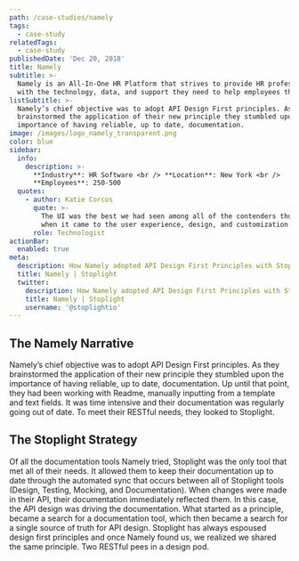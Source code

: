 ```yaml
---
path: /case-studies/namely
tags:
  - case-study
relatedTags:
  - case-study
publishedDate: 'Dec 20, 2018'
title: Namely
subtitle: >-
  Namely is an All-In-One HR Platform that strives to provide HR professionals
  with the technology, data, and support they need to help employees thrive.
listSubtitle: >-
  Namely’s chief objective was to adopt API Design First principles. As they
  brainstormed the application of their new principle they stumbled upon the
  importance of having reliable, up to date, documentation.
image: /images/logo_namely_transparent.png
color: blue
sidebar:
  info:
    description: >-
      **Industry**: HR Software <br /> **Location**: New York <br />
      **Employees**: 250-500
  quotes:
    - author: Katie Corcos
      quote: >-
        The UI was the best we had seen among all of the contenders thus far
        when it came to the user experience, design, and customization.
      role: Technologist
actionBar:
  enabled: true
meta:
  description: How Namely adopted API Design First Principles with Stoplight
  title: Namely | Stoplight
  twitter:
    description: How Namely adopted API Design First Principles with Stoplight
    title: Namely | Stoplight
    username: '@stoplightio'
---
```


## The Namely Narrative

Namely’s chief objective was to adopt API Design First principles. As they brainstormed the application of their new principle they stumbled upon the importance of having reliable, up to date, documentation. Up until that point, they had been working with Readme, manually inputting from a template and text fields. It was time intensive and their documentation was regularly going out of date. To meet their RESTful needs, they looked to Stoplight.

## The Stoplight Strategy

Of all the documentation tools Namely tried, Stoplight was the only tool that met all of their needs. It allowed them to keep their documentation up to date through the automated sync that occurs between all of Stoplight tools (Design, Testing, Mocking, and Documentation). When changes were made in their API, their documentation immediately reflected them. In this case, the API design was driving the documentation. What started as a principle, became a search for a documentation tool, which then became a search for a single source of truth for API design. Stoplight has always espoused design first principles and once Namely found us, we realized we shared the same principle. Two RESTful pees in a design pod.
